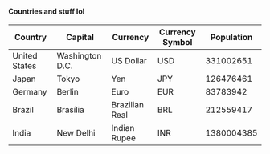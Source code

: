 #### Countries and stuff lol

|**Country**      |**Capital**        |**Currency**      |**Currency Symbol**|**Population**|
|-------------|---------------|--------------|---------------|----------|
|United States|Washington D.C.|US Dollar     |USD            |331002651 |
|Japan        |Tokyo          |Yen           |JPY            |126476461 |
|Germany      |Berlin         |Euro          |EUR            |83783942  |
|Brazil       |Brasília       |Brazilian Real|BRL            |212559417 |
|India        |New Delhi      |Indian Rupee  |INR            |1380004385|
